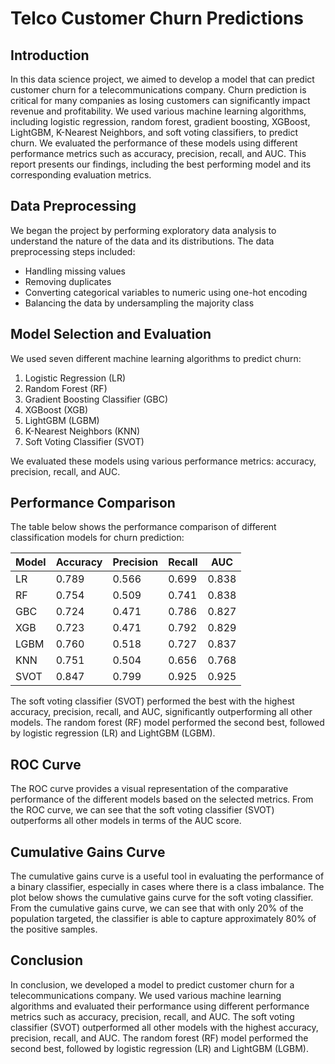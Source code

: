 # Telco Customer Churn Predictions

## Introduction

In this data science project, we aimed to develop a model that can predict customer churn for a telecommunications company. Churn prediction is critical for many companies as losing customers can significantly impact revenue and profitability. We used various machine learning algorithms, including logistic regression, random forest, gradient boosting, XGBoost, LightGBM, K-Nearest Neighbors, and soft voting classifiers, to predict churn. We evaluated the performance of these models using different performance metrics such as accuracy, precision, recall, and AUC. This report presents our findings, including the best performing model and its corresponding evaluation metrics.

## Data Preprocessing

We began the project by performing exploratory data analysis to understand the nature of the data and its distributions. The data preprocessing steps included:
- Handling missing values
- Removing duplicates
- Converting categorical variables to numeric using one-hot encoding
- Balancing the data by undersampling the majority class

## Model Selection and Evaluation

We used seven different machine learning algorithms to predict churn:
1. Logistic Regression (LR)
2. Random Forest (RF)
3. Gradient Boosting Classifier (GBC)
4. XGBoost (XGB)
5. LightGBM (LGBM)
6. K-Nearest Neighbors (KNN)
7. Soft Voting Classifier (SVOT)

We evaluated these models using various performance metrics: accuracy, precision, recall, and AUC.

## Performance Comparison

The table below shows the performance comparison of different classification models for churn prediction:

| Model | Accuracy | Precision | Recall | AUC |
|-------|----------|-----------|--------|-----|
| LR    | 0.789    | 0.566     | 0.699  | 0.838 |
| RF    | 0.754    | 0.509     | 0.741  | 0.838 |
| GBC   | 0.724    | 0.471     | 0.786  | 0.827 |
| XGB   | 0.723    | 0.471     | 0.792  | 0.829 |
| LGBM  | 0.760    | 0.518     | 0.727  | 0.837 |
| KNN   | 0.751    | 0.504     | 0.656  | 0.768 |
| SVOT  | 0.847    | 0.799     | 0.925  | 0.925 |

The soft voting classifier (SVOT) performed the best with the highest accuracy, precision, recall, and AUC, significantly outperforming all other models. The random forest (RF) model performed the second best, followed by logistic regression (LR) and LightGBM (LGBM).

## ROC Curve

The ROC curve provides a visual representation of the comparative performance of the different models based on the selected metrics. From the ROC curve, we can see that the soft voting classifier (SVOT) outperforms all other models in terms of the AUC score.


## Cumulative Gains Curve

The cumulative gains curve is a useful tool in evaluating the performance of a binary classifier, especially in cases where there is a class imbalance. The plot below shows the cumulative gains curve for the soft voting classifier. From the cumulative gains curve, we can see that with only 20% of the population targeted, the classifier is able to capture approximately 80% of the positive samples.


## Conclusion

In conclusion, we developed a model to predict customer churn for a telecommunications company. We used various machine learning algorithms and evaluated their performance using different performance metrics such as accuracy, precision, recall, and AUC. The soft voting classifier (SVOT) outperformed all other models with the highest accuracy, precision, recall, and AUC. The random forest (RF) model performed the second best, followed by logistic regression (LR) and LightGBM (LGBM).


